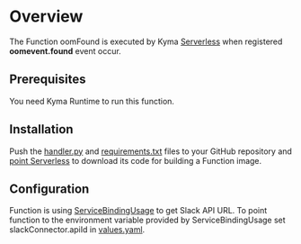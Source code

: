 # Overview

The Function oomFound is executed by Kyma [Serverless](https://kyma-project.io/docs/components/serverless/) when registered **oomevent.found** event occur.

## Prerequisites

You need Kyma Runtime to run this function.

## Installation

Push the [handler.py](handler.py) and [requirements.txt](requirements.txt) files to your GitHub repository and [point Serverless](https://kyma-project.io/docs/components/serverless/#tutorials-create-a-function-from-git-repository-sources) to download its code for building a Function image.

## Configuration

Function is using [ServiceBindingUsage](https://kyma-project.io/docs/components/serverless/#tutorials-bind-a-service-instance-to-a-function) to get Slack API URL. To point function to the environment variable provided by ServiceBindingUsage set slackConnector.apiId in [values.yaml](../pubsubConnector/values.yaml).
